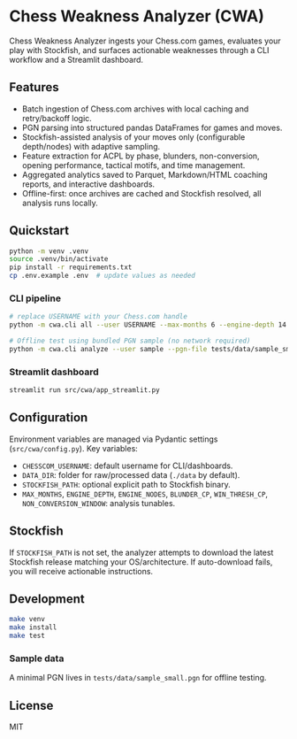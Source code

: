 # Chess Weakness Analyzer (CWA)

Chess Weakness Analyzer ingests your Chess.com games, evaluates your play with Stockfish, and surfaces actionable weaknesses through a CLI workflow and a Streamlit dashboard.

## Features
- Batch ingestion of Chess.com archives with local caching and retry/backoff logic.
- PGN parsing into structured pandas DataFrames for games and moves.
- Stockfish-assisted analysis of your moves only (configurable depth/nodes) with adaptive sampling.
- Feature extraction for ACPL by phase, blunders, non-conversion, opening performance, tactical motifs, and time management.
- Aggregated analytics saved to Parquet, Markdown/HTML coaching reports, and interactive dashboards.
- Offline-first: once archives are cached and Stockfish resolved, all analysis runs locally.

## Quickstart
```bash
python -m venv .venv
source .venv/bin/activate
pip install -r requirements.txt
cp .env.example .env  # update values as needed
```

### CLI pipeline
```bash
# replace USERNAME with your Chess.com handle
python -m cwa.cli all --user USERNAME --max-months 6 --engine-depth 14

# Offline test using bundled PGN sample (no network required)
python -m cwa.cli analyze --user sample --pgn-file tests/data/sample_small.pgn --engine-depth 12
```

### Streamlit dashboard
```bash
streamlit run src/cwa/app_streamlit.py
```

## Configuration
Environment variables are managed via Pydantic settings (`src/cwa/config.py`). Key variables:
- `CHESSCOM_USERNAME`: default username for CLI/dashboards.
- `DATA_DIR`: folder for raw/processed data (`./data` by default).
- `STOCKFISH_PATH`: optional explicit path to Stockfish binary.
- `MAX_MONTHS`, `ENGINE_DEPTH`, `ENGINE_NODES`, `BLUNDER_CP`, `WIN_THRESH_CP`, `NON_CONVERSION_WINDOW`: analysis tunables.

## Stockfish
If `STOCKFISH_PATH` is not set, the analyzer attempts to download the latest Stockfish release matching your OS/architecture. If auto-download fails, you will receive actionable instructions.

## Development
```bash
make venv
make install
make test
```

### Sample data
A minimal PGN lives in `tests/data/sample_small.pgn` for offline testing.

## License
MIT
